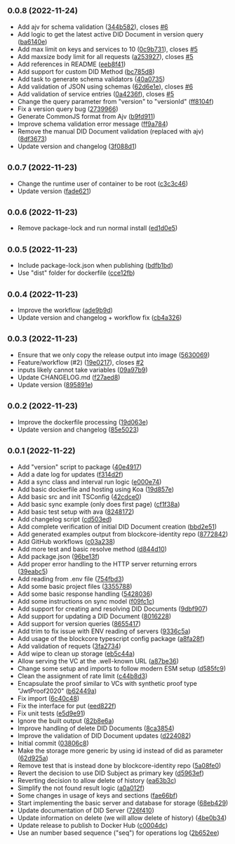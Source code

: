 ## <small>0.0.8 (2022-11-24)</small>

* Add ajv for schema validation ([344b582](https://github.com/block-core/blockcore-did-server/commit/344b582)), closes [#6](https://github.com/block-core/blockcore-did-server/issues/6)
* Add logic to get the latest active DID Document in version query ([ba6140e](https://github.com/block-core/blockcore-did-server/commit/ba6140e))
* Add max limit on keys and services to 10 ([0c9b731](https://github.com/block-core/blockcore-did-server/commit/0c9b731)), closes [#5](https://github.com/block-core/blockcore-did-server/issues/5)
* Add maxsize body limit for all requests ([a253927](https://github.com/block-core/blockcore-did-server/commit/a253927)), closes [#5](https://github.com/block-core/blockcore-did-server/issues/5)
* Add references in README ([eeb8f41](https://github.com/block-core/blockcore-did-server/commit/eeb8f41))
* Add support for custom DID Method ([bc785d8](https://github.com/block-core/blockcore-did-server/commit/bc785d8))
* Add task to generate schema validators ([40a0735](https://github.com/block-core/blockcore-did-server/commit/40a0735))
* Add validation of JSON using schemas ([62d6e1e](https://github.com/block-core/blockcore-did-server/commit/62d6e1e)), closes [#6](https://github.com/block-core/blockcore-did-server/issues/6)
* Add validation of service entries ([0a4236f](https://github.com/block-core/blockcore-did-server/commit/0a4236f)), closes [#5](https://github.com/block-core/blockcore-did-server/issues/5)
* Change the query parameter from "version" to "versionId" ([ff8104f](https://github.com/block-core/blockcore-did-server/commit/ff8104f))
* Fix a version query bug ([2739966](https://github.com/block-core/blockcore-did-server/commit/2739966))
* Generate CommonJS format from Ajv ([b9fd911](https://github.com/block-core/blockcore-did-server/commit/b9fd911))
* Improve schema validation error message ([ff9a784](https://github.com/block-core/blockcore-did-server/commit/ff9a784))
* Remove the manual DID Document validation (replaced with ajv) ([8df3673](https://github.com/block-core/blockcore-did-server/commit/8df3673))
* Update version and changelog ([3f088d1](https://github.com/block-core/blockcore-did-server/commit/3f088d1))



## <small>0.0.7 (2022-11-23)</small>

* Change the runtime user of container to be root ([c3c3c46](https://github.com/block-core/blockcore-did-server/commit/c3c3c46))
* Update version ([fade621](https://github.com/block-core/blockcore-did-server/commit/fade621))



## <small>0.0.6 (2022-11-23)</small>

* Remove package-lock and run normal install ([ed1d0e5](https://github.com/block-core/blockcore-did-server/commit/ed1d0e5))



## <small>0.0.5 (2022-11-23)</small>

* Include package-lock.json when publishing ([bdfb1bd](https://github.com/block-core/blockcore-did-server/commit/bdfb1bd))
* Use "dist" folder for dockerfile ([cce12fb](https://github.com/block-core/blockcore-did-server/commit/cce12fb))



## <small>0.0.4 (2022-11-23)</small>

* Improve the workflow ([ade9b9d](https://github.com/block-core/blockcore-did-server/commit/ade9b9d))
* Update version and changelog + workflow fix ([cb4a326](https://github.com/block-core/blockcore-did-server/commit/cb4a326))



## <small>0.0.3 (2022-11-23)</small>

* Ensure that we only copy the release output into image ([5630069](https://github.com/block-core/blockcore-did-server/commit/5630069))
* Feature/workflow (#2) ([19e0217](https://github.com/block-core/blockcore-did-server/commit/19e0217)), closes [#2](https://github.com/block-core/blockcore-did-server/issues/2)
* inputs likely cannot take variables ([09a97b9](https://github.com/block-core/blockcore-did-server/commit/09a97b9))
* Update CHANGELOG.md ([f27aed8](https://github.com/block-core/blockcore-did-server/commit/f27aed8))
* Update version ([895891e](https://github.com/block-core/blockcore-did-server/commit/895891e))



## <small>0.0.2 (2022-11-23)</small>

* Improve the dockerfile processing ([19d063e](https://github.com/block-core/blockcore-did-server/commit/19d063e))
* Update version and changelog ([85e5023](https://github.com/block-core/blockcore-did-server/commit/85e5023))



## <small>0.0.1 (2022-11-22)</small>

* Add "version" script to package ([40e4917](https://github.com/block-core/blockcore-did-server/commit/40e4917))
* Add a date log for updates ([f314d2f](https://github.com/block-core/blockcore-did-server/commit/f314d2f))
* Add a sync class and interval run logic ([e000e74](https://github.com/block-core/blockcore-did-server/commit/e000e74))
* Add basic dockerfile and hosting using Koa ([19d857e](https://github.com/block-core/blockcore-did-server/commit/19d857e))
* Add basic src and init TSConfig ([42cdce0](https://github.com/block-core/blockcore-did-server/commit/42cdce0))
* Add basic sync example (only does first page) ([cf1f38a](https://github.com/block-core/blockcore-did-server/commit/cf1f38a))
* Add basic test setup with ava ([8248172](https://github.com/block-core/blockcore-did-server/commit/8248172))
* Add changelog script ([cd503ed](https://github.com/block-core/blockcore-did-server/commit/cd503ed))
* Add complete verification of initial DID Document creation ([bbd2e51](https://github.com/block-core/blockcore-did-server/commit/bbd2e51))
* Add generated examples output from blockcore-identity repo ([8772842](https://github.com/block-core/blockcore-did-server/commit/8772842))
* Add GitHub workflows ([c03a238](https://github.com/block-core/blockcore-did-server/commit/c03a238))
* Add more test and basic resolve method ([d844d10](https://github.com/block-core/blockcore-did-server/commit/d844d10))
* Add package.json ([96be13f](https://github.com/block-core/blockcore-did-server/commit/96be13f))
* Add proper error handling to the HTTP server returning errors ([39eabc5](https://github.com/block-core/blockcore-did-server/commit/39eabc5))
* Add reading from .env file ([754fbd3](https://github.com/block-core/blockcore-did-server/commit/754fbd3))
* Add some basic project files ([3355788](https://github.com/block-core/blockcore-did-server/commit/3355788))
* Add some basic response handling ([5428036](https://github.com/block-core/blockcore-did-server/commit/5428036))
* Add some instructions on sync model ([f09fc1c](https://github.com/block-core/blockcore-did-server/commit/f09fc1c))
* Add support for creating and resolving DID Documents ([9dbf907](https://github.com/block-core/blockcore-did-server/commit/9dbf907))
* Add support for updating a DID Document ([8016228](https://github.com/block-core/blockcore-did-server/commit/8016228))
* Add support for version queries ([8655417](https://github.com/block-core/blockcore-did-server/commit/8655417))
* Add trim to fix issue with ENV reading of servers ([9336c5a](https://github.com/block-core/blockcore-did-server/commit/9336c5a))
* Add usage of the blockcore typescript config package ([a8fa28f](https://github.com/block-core/blockcore-did-server/commit/a8fa28f))
* Add validation of requets ([3fa2734](https://github.com/block-core/blockcore-did-server/commit/3fa2734))
* Add wipe to clean up storage ([eb5c44a](https://github.com/block-core/blockcore-did-server/commit/eb5c44a))
* Allow serving the VC at the .well-known URL ([a87be36](https://github.com/block-core/blockcore-did-server/commit/a87be36))
* Change some setup and imports to follow modern ESM setup ([d585fc9](https://github.com/block-core/blockcore-did-server/commit/d585fc9))
* Clean the assignment of rate limit ([c44b8d3](https://github.com/block-core/blockcore-did-server/commit/c44b8d3))
* Encapsulate the proof similar to VCs with synthetic proof type "JwtProof2020" ([b62449a](https://github.com/block-core/blockcore-did-server/commit/b62449a))
* Fix import ([6c40c48](https://github.com/block-core/blockcore-did-server/commit/6c40c48))
* Fix the interface for put ([eed822f](https://github.com/block-core/blockcore-did-server/commit/eed822f))
* Fix unit tests ([e5d9e91](https://github.com/block-core/blockcore-did-server/commit/e5d9e91))
* Ignore the built output ([82b8e6a](https://github.com/block-core/blockcore-did-server/commit/82b8e6a))
* Improve handling of delete DID Documents ([8ca3854](https://github.com/block-core/blockcore-did-server/commit/8ca3854))
* Improve the validation of DID Document updates ([d224082](https://github.com/block-core/blockcore-did-server/commit/d224082))
* Initial commit ([03806c8](https://github.com/block-core/blockcore-did-server/commit/03806c8))
* Make the storage more generic by using id instead of did as parameter ([62d925a](https://github.com/block-core/blockcore-did-server/commit/62d925a))
* Remove test that is instead done by blockcore-identity repo ([5a08fe0](https://github.com/block-core/blockcore-did-server/commit/5a08fe0))
* Revert the decision to use DID Subject as primary key ([d5963ef](https://github.com/block-core/blockcore-did-server/commit/d5963ef))
* Reverting decision to allow delete of history ([ea63b3c](https://github.com/block-core/blockcore-did-server/commit/ea63b3c))
* Simplify the not found result logic ([a0a012f](https://github.com/block-core/blockcore-did-server/commit/a0a012f))
* Some changes in usage of keys and sections ([fae66bf](https://github.com/block-core/blockcore-did-server/commit/fae66bf))
* Start implementing the basic server and database for storage ([68eb429](https://github.com/block-core/blockcore-did-server/commit/68eb429))
* Update documentation of DID Server ([726f410](https://github.com/block-core/blockcore-did-server/commit/726f410))
* Update information on delete (we will allow delete of history) ([4be0b34](https://github.com/block-core/blockcore-did-server/commit/4be0b34))
* Update release to publish to Docker Hub ([c0004dc](https://github.com/block-core/blockcore-did-server/commit/c0004dc))
* Use an number based sequence ("seq") for operations log ([2b652ee](https://github.com/block-core/blockcore-did-server/commit/2b652ee))



